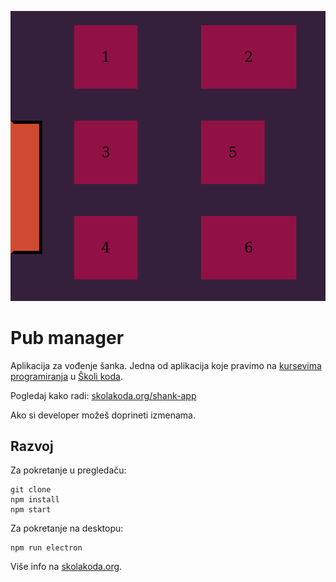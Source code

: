 [![](screen.png)](https://mudroljub.github.io/shank-app/)

# Pub manager

Aplikacija za vođenje šanka. Jedna od aplikacija koje pravimo na [kursevima programiranja](https://skolakoda.org/kursevi/) u [Školi koda](https://skolakoda.org/).

Pogledaj kako radi: [skolakoda.org/shank-app](https://skolakoda.org/shank-app/)

Ako si developer možeš doprineti izmenama.

## Razvoj

Za pokretanje u pregledaču:

```
git clone
npm install
npm start
```

Za pokretanje na desktopu:

```
npm run electron
```

Više info na [skolakoda.org](https://skolakoda.org/).

